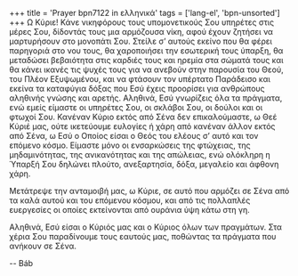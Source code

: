 +++
title = 'Prayer bpn7122 in ελληνικά'
tags = ['lang-el', 'bpn-unsorted']
+++
Ω Κύριε! Κάνε νικηφόρους τους υποµονετικούς Σου υπηρέτες στις µέρες Σου, δίδοντάς τους µια αρµόζουσα νίκη, αφού έχουν ζητήσει να µαρτυρήσουν στο µονοπάτι Σου. Στείλε σ’ αυτούς εκείνο που θα φέρει παρηγοριά στο νου τους, θα χαροποιήσει την εσωτερική τους ύπαρξη, θα µεταδώσει βεβαιότητα στις καρδιές τους και ηρεµία στα σώµατά τους και θα κάνει ικανές τις ψυχές τους για να ανεβούν στην παρουσία του Θεού, του Πλέον Εξυψωµένου, και να φτάσουν τον υπέρτατο Παράδεισο και εκείνα τα καταφύγια δόξας που Εσύ έχεις προορίσει για ανθρώπους αληθινής γνώσης και αρετής. Αληθινά, Εσύ γνωρίζεις όλα τα πράγµατα, ενώ εµείς είµαστε οι υπηρέτες Σου, οι σκλάβοι Σου, οι δούλοι και οι φτωχοί Σου. Κανέναν Κύριο εκτός από Σένα δεν επικαλούµαστε, ω Θεέ Κύριέ µας, ούτε ικετεύουµε ευλογίες ή χάρη από κανέναν άλλον εκτός από Σένα, ω Εσύ ο Οποίος είσαι ο Θεός του ελέους σ’ αυτό και τον επόµενο κόσµο. Είµαστε µόνο οι ενσαρκώσεις της φτώχειας, της µηδαµινότητας, της ανικανότητας και της απώλειας, ενώ ολόκληρη η Ύπαρξή Σου δηλώνει πλούτο, ανεξαρτησία, δόξα, µεγαλείο και άφθονη χάρη.

Μετάτρεψε την ανταµοιβή µας, ω Κύριε, σε αυτό που αρµόζει σε Σένα από τα καλά αυτού και του επόµενου κόσµου, και από τις πολλαπλές ευεργεσίες οι οποίες εκτείνονται από ουράνια ύψη κάτω στη γη.

Αληθινά, Εσύ είσαι ο Κύριός µας και ο Κύριος όλων των πραγµάτων. Στα χέρια Σου παραδίνουµε τους εαυτούς µας, ποθώντας τα πράγµατα που ανήκουν σε Σένα.

-- Báb

